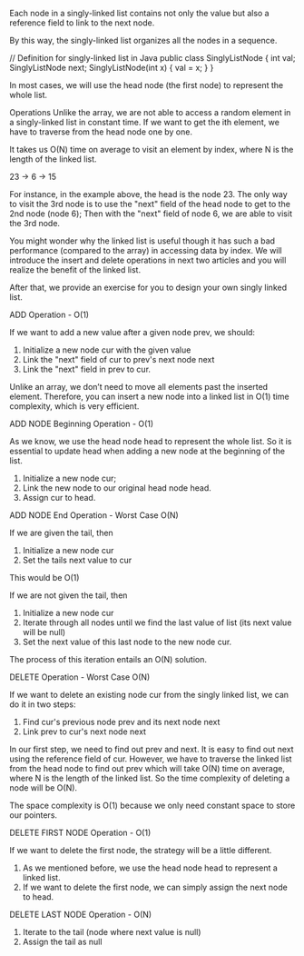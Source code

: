 Each node in a singly-linked list contains not only the value but also a reference field to link to the next node. 

By this way, the singly-linked list organizes all the nodes in a sequence.


// Definition for singly-linked list in Java
public class SinglyListNode {
    int val;
    SinglyListNode next;
    SinglyListNode(int x) { val = x; }
}

In most cases, we will use the head node (the first node) to represent the whole list.


Operations
Unlike the array, we are not able to access a random element in a singly-linked list in constant time. 
If we want to get the ith element, we have to traverse from the head node one by one. 

It takes us O(N) time on average to visit an element by index, where N is the length of the linked list.


23 -> 6 -> 15


For instance, in the example above, the head is the node 23. The only way to visit the 3rd node is to use the "next" field of the head node to get to the 2nd node (node 6); Then with the "next" field of node 6, we are able to visit the 3rd node.

You might wonder why the linked list is useful though it has such a bad performance (compared to the array) in accessing data by index. We will introduce the insert and delete operations in next two articles and you will realize the benefit of the linked list.

After that, we provide an exercise for you to design your own singly linked list.


ADD Operation - O(1)

If we want to add a new value after a given node prev, we should: 

1. Initialize a new node cur with the given value
2. Link the "next" field of cur to prev's next node next
3. Link the "next" field in prev to cur.

Unlike an array, we don’t need to move all elements past the inserted element. 
Therefore, you can insert a new node into a linked list in O(1) time complexity, which is very efficient.


ADD NODE Beginning Operation - O(1)

As we know, we use the head node head to represent the whole list.
So it is essential to update head when adding a new node at the beginning of the list.

1. Initialize a new node cur;
2. Link the new node to our original head node head.
3. Assign cur to head.

ADD NODE End Operation - Worst Case O(N)

If we are given the tail, then 
1. Initialize a new node cur
2. Set the tails next value to cur

This would be O(1)

If we are not given the tail, then
1. Initialize a new node cur
2. Iterate through all nodes until we find the last value of list (its next value will be null)
3. Set the next value of this last node to the new node cur.

The process of this iteration entails an O(N) solution.



DELETE Operation - Worst Case O(N)

If we want to delete an existing node cur from the singly linked list, we can do it in two steps:
1. Find cur's previous node prev and its next node next
2. Link prev to cur's next node next

In our first step, we need to find out prev and next. It is easy to find out next using the reference field of cur. 
However, we have to traverse the linked list from the head node to find out prev which will take O(N) time on average, where N is the length of the linked list. So the time complexity of deleting a node will be O(N).

The space complexity is O(1) because we only need constant space to store our pointers.




DELETE FIRST NODE Operation - O(1)

If we want to delete the first node, the strategy will be a little different.

1. As we mentioned before, we use the head node head to represent a linked list. 
2. If we want to delete the first node, we can simply assign the next node to head. 


DELETE LAST NODE Operation - O(N)

1. Iterate to the tail (node where next value is null)
2. Assign the tail as null